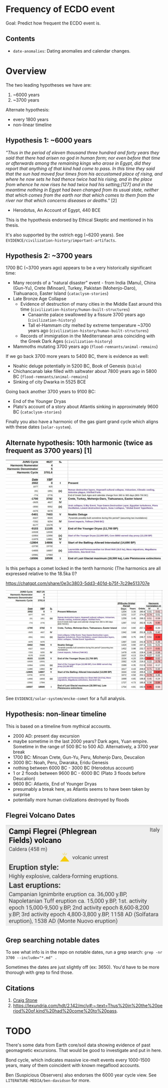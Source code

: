 # Frequency of ECDO event

Goal: Predict how frequent the ECDO event is.

## Contents

- `date-anomalies`: Dating anomalies and calendar changes.

# Overview

The two leading hypotheses we have are:
1. ~6000 years
2. ~3700 years

Alternate hypothesis:
- every 1800 years
- non-linear timeline

## Hypothesis 1: ~6000 years

*"Thus in the period of eleven thousand three hundred and forty years they said that there had arisen no god in human form; nor even before that time or afterwards among the remaining kings who arose in Egypt, did they report that anything of that kind had come to pass. In this time they said that the sun had moved four times from his accustomed place of rising, and where he now sets he had thence twice had his rising, and in the place from whence he now rises he had twice had his setting;[127] and in the meantime nothing in Egypt had been changed from its usual state, neither that which comes from the earth nor that which comes to them from the river nor that which concerns diseases or deaths."* [2]

- Herodotus, An Account of Egypt, 440 BCE

This is the hypothesis endorsed by Ethical Skeptic and mentioned in his thesis.

It's also supported by the ostrich egg (~6200 years). See `EVIDENCE/civilization-history/important-artifacts`.

## Hypothesis 2: ~3700 years

1700 BC (~3700 years ago) appears to be a very historically significant time:
- Many records of a "natural disaster" event - from India (Manu), China (Gun-Yu), Crete (Minoan), Turkey, Pakistan (Mohenjo-Daro), Tiahuanaco, Easter Island (`cataclysm-stories`)
- Late Bronze Age Collapse
	- Evidence of destruction of many cities in the Middle East around this time (`civilization-history/human-built-structures`)
		- Canaanite palace swallowed by a fissure 3700 years ago (`civilization-history`)
		- Tall el-Hammam city melted by extreme temperature ~3700 years ago (`civilization-history/human-built-structures`)
	- Records of immigration in the Mediterranean area coinciding with the Greek Dark Ages (`civilization-history`)
- Mammoths mutating 3700 years ago (`flood-remnants/animal-remains`)

If we go back 3700 more years to 5400 BC, there is evidence as well:
- Noahic deluge potentially in 5200 BC, Book of Genesis (`bible`)
- Chichancanab lake filled with saltwater about 7800 years ago in 5800 BC (`flood-remnants/animal-remains`)
- Sinking of city Dwarka in 5525 BCE

Going back another 3700 years to 9100 BC:
- End of the Younger Dryas
- Plato's account of a story about Atlantis sinking in approximately 9600 BC (`cataclysm-stories`)

Finally you also have a harmonic of the gas giant grand cycle which aligns with these dates (`solar-system`).

## Alternate hypothesis: 10th harmonic (twice as frequent as 3700 years) [1]

![x](img/tenth-harmonic.jpg "")

Is this perhaps a comet locked in the tenth harmonic (The harmonics are all expressed relative to the 18.5ka I)?

https://chatgpt.com/share/0e3c3803-5dd3-401d-b75f-7c29e513707e

![x](img/frequency.jpg "")

See `EVIDENCE/solar-system/encke-comet` for a full analysis.

## Hypothesis: non-linear timeline

This is based on a timeline from mythical accounts.

- 2000 AD: present day excursion
- maybe sometime in the last 2000 years? Dark ages, Yuan empire. Sometime in the range of 500 BC to 500 AD. Alternatively, a 3700 year break
- 1700 BC: Minoan Crete, Gun-Yu, Peru, Mohenjo Daro, Deucalion
- 3000 BC: Noah, Peru, Dwaraka, Eridu Genesis
- nothing between 6000 BC - 3000 BC (Herodotus account)
- 1 or 2 floods between 9600 BC - 6000 BC (Plato 3 floods before Deucalion)
- 9600 BC: Atlantis, End of Younger Dryas
- presumably a break here, as Atlantis seems to have been taken by surprise
- potentially more human civilizations destroyed by floods

## Flegrei Volcano Dates

![x](img/flegrei-volcano.jpg "")

## Grep searching notable dates

To see what info is in the repo on notable dates, run a grep search: `grep -nr 3700 --include="*.md" .`

Sometimes the dates are just slightly off (ex: 3650). You'd have to be more thorough with grep to find those.

## Citations

1. [Craig Stone](https://nobulart.com)
2. https://lexundria.com/hdt/2.142/mcly#:~:text=Thus%20in%20the%20period%20of,kind%20had%20come%20to%20pass.

# TODO

There's some data from Earth core/soil data showing evidence of past geomagnetic excursions. That would be good to investigate and put in here.

Bond cycle, which indicates massive ice-melt events every 1000-1500 years, many of them coincident with known megaflood accounts.

Ben (Suspicious Observers) also endorses the 6000 year cycle view. See `LITERATURE-MEDIA/ben-davidson` for more.